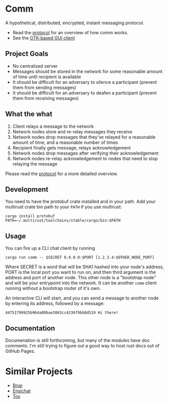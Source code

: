 # Comm

A hypothetical, distributed, encrypted, instant messaging protocol.

* Read the [protocol][protocol] for an overview of how comm works.
* See the [GTK-based GUI client][comm-gtk]

## Project Goals

* No centralized server
* Messages should be stored in the network for some reasonable amount of time
  until recipient is available
* It should be difficult for an adversary to silence a participant (prevent
  them from sending messages)
* It should be difficult for an adversary to deafen a participant (prevent them
  from receiving messages)

## What the what

1. Client relays a message to the network
2. Network nodes store and re-relay messages they receive
3. Network nodes drop messages that they've relayed for a reasonable amount of
   time, and a reasonable number of times
4. Recipient finally gets message, relays acknowledgement
5. Network nodes drop messages after verifying their acknowledgement
6. Network nodes re-relay acknowledgement to nodes that need to stop relaying
   the message

Please read the [protocol][protocol] for a more detailed overview.

## Development

You need to have the protobuf crate installed and in your path. Add your multirust
crate bin path to your `PATH` if you use multirust:

    cargo install protobuf
    PATH=~/.multirust/toolchains/stable/cargo/bin:$PATH

## Usage

You can fire up a CLI chat client by running

    cargo run comm -- $SECRET 0.0.0.0:$PORT [1.2.3.4:$OTHER_NODE_PORT]

Where SECRET is a word that will be SHA1 hashed into your node's address, PORT
is the local port you want to run on, and then third argument is the address
and port of another node. This other node is a "bootstrap node" and will be
your entrypoint into the network. It can be another `comm` client running
without a bootstrap router of it's own.

An interactive CLI will start, and you can send a message to another node by
entering its address, followed by a message:

    44751799925b964a00bae3863cc4236f9bb8d519 Hi there!

## Documentation

Documenation is still forthcoming, but many of the modules have doc comments.
I'm still trying to figure out a good way to host rust docs out of GitHub
Pages.

# Similar Projects

* [Briar](https://briarproject.org/)
* [Ensichat](https://github.com/Nutomic/ensichat)
* [Tox](https://tox.chat/)

[comm-gtk]: https://github.com/zacstewart/comm-gtk
[protocol]: PROTOCOL.md
